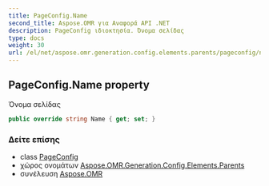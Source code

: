 ```yaml
---
title: PageConfig.Name
second_title: Aspose.OMR για Αναφορά API .NET
description: PageConfig ιδιοκτησία. Όνομα σελίδας
type: docs
weight: 30
url: /el/net/aspose.omr.generation.config.elements.parents/pageconfig/name/
---
```

## PageConfig.Name property

Όνομα σελίδας

```csharp
public override string Name { get; set; }
```

### Δείτε επίσης

* class [PageConfig](../)
* χώρος ονομάτων [Aspose.OMR.Generation.Config.Elements.Parents](../../pageconfig/)
* συνέλευση [Aspose.OMR](../../../)


